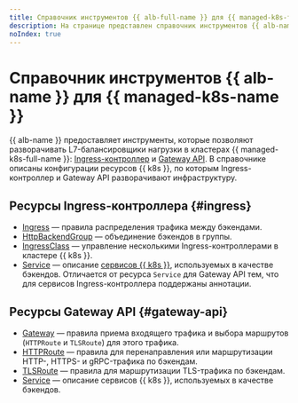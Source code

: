 ```yaml
---
title: Справочник инструментов {{ alb-full-name }} для {{ managed-k8s-full-name }}
description: На странице представлен справочник инструментов {{ alb-name }} для {{ managed-k8s-name }}.
noIndex: true
---
```


# Справочник инструментов {{ alb-name }} для {{ managed-k8s-name }}


{{ alb-name }} предоставляет инструменты, которые позволяют разворачивать L7-балансировщики нагрузки в кластерах {{ managed-k8s-full-name }}: [Ingress-контроллер](../../application-load-balancer/tools/k8s-ingress-controller/index.md) и [Gateway API](../../application-load-balancer/tools/k8s-gateway-api/index.md). В справочнике описаны конфигурации ресурсов {{ k8s }}, по которым Ingress-контроллер и Gateway API разворачивают инфраструктуру.

## Ресурсы Ingress-контроллера {#ingress}

* [Ingress](ingress.md) — правила распределения трафика между бэкендами.
* [HttpBackendGroup](http-backend-group.md) — объединение бэкендов в группы.
* [IngressClass](ingress-class.md) — управление несколькими Ingress-контроллерами в кластере {{ k8s }}.
* [Service](service-for-ingress.md) — описание [сервисов {{ k8s }}](../concepts/index.md#service), используемых в качестве бэкендов. Отличается от ресурса `Service` для Gateway API тем, что для сервисов Ingress-контроллера поддержаны аннотации.

## Ресурсы Gateway API {#gateway-api}

* [Gateway](gateway.md) — правила приема входящего трафика и выбора маршрутов (`HTTPRoute` и `TLSRoute`) для этого трафика.
* [HTTPRoute](http-route.md) — правила для перенаправления или маршрутизации HTTP-, HTTPS- и gRPC-трафика по бэкендам.
* [TLSRoute](./tls-route.md) — правила для маршрутизации TLS-трафика по бэкендам.
* [Service](service-for-gateway.md) — описание сервисов {{ k8s }}, используемых в качестве бэкендов.
